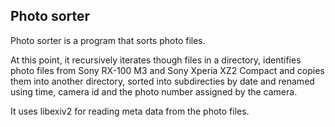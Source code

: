 ## Photo sorter

Photo sorter is a program that sorts photo files.

At this point, it recursively iterates though files in a directory, identifies photo files from Sony RX-100 M3 and Sony Xperia XZ2 Compact and copies them into another directory, sorted into subdirecties by date and renamed using time, camera id and the photo number assigned by the camera.

It uses libexiv2 for reading meta data from the photo files.
